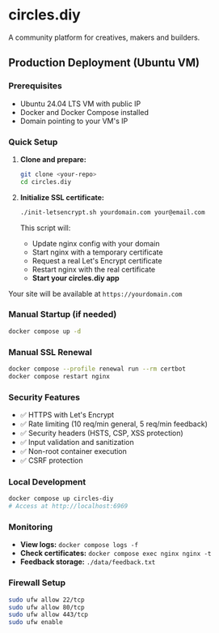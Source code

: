 # circles.diy

A community platform for creatives, makers and builders.

## Production Deployment (Ubuntu VM)

### Prerequisites
- Ubuntu 24.04 LTS VM with public IP
- Docker and Docker Compose installed
- Domain pointing to your VM's IP

### Quick Setup

1. **Clone and prepare:**
   ```bash
   git clone <your-repo>
   cd circles.diy
   ```

2. **Initialize SSL certificate:**
   ```bash
   ./init-letsencrypt.sh yourdomain.com your@email.com
   ```
   
   This script will:
   - Update nginx config with your domain
   - Start nginx with a temporary certificate
   - Request a real Let's Encrypt certificate
   - Restart nginx with the real certificate
   - **Start your circles.diy app**

Your site will be available at `https://yourdomain.com`

### Manual Startup (if needed)
```bash
docker compose up -d
```

### Manual SSL Renewal
```bash
docker compose --profile renewal run --rm certbot
docker compose restart nginx
```

### Security Features
- ✅ HTTPS with Let's Encrypt
- ✅ Rate limiting (10 req/min general, 5 req/min feedback)
- ✅ Security headers (HSTS, CSP, XSS protection)
- ✅ Input validation and sanitization
- ✅ Non-root container execution
- ✅ CSRF protection

### Local Development
```bash
docker compose up circles-diy
# Access at http://localhost:6969
```

### Monitoring
- **View logs:** `docker compose logs -f`
- **Check certificates:** `docker compose exec nginx nginx -t`
- **Feedback storage:** `./data/feedback.txt`

### Firewall Setup
```bash
sudo ufw allow 22/tcp
sudo ufw allow 80/tcp  
sudo ufw allow 443/tcp
sudo ufw enable
```